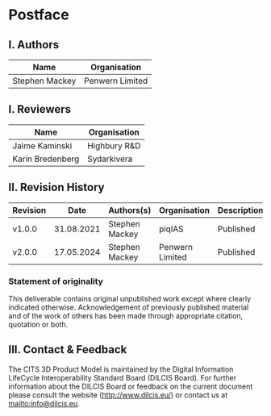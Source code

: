 # Postface

## I. Authors

| Name                      | Organisation                      |
| ------------------------- | --------------------------------- |
| Stephen Mackey            | Penwern Limited                   |

## I. Reviewers

| Name                      | Organisation                      |
| ------------------------- | --------------------------------- |
| Jaime Kaminski            | Highbury R&D                      |
| Karin Bredenberg          | Sydarkivera                       |

## II. Revision History

| Revision | Date       | Authors(s)     | Organisation | Description |
| ---------| ---------- | ---------------| ------------ | ----------- |
| v1.0.0   | 31.08.2021 | Stephen Mackey | piqlAS       | Published   |
| v2.0.0   | 17.05.2024 | Stephen Mackey | Penwern Limited | Published   |

### Statement of originality

This deliverable contains original unpublished work except where clearly indicated otherwise. Acknowledgement of previously published material and of the work of others has been made through appropriate citation, quotation or both.

## III. Contact & Feedback

The CITS 3D Product Model is maintained by the Digital Information LifeCycle
Interoperability Standard Board (DILCIS Board). For further information about the DILCIS Board or feedback
on the current document please consult the website (<http://www.dilcis.eu/>) or contact us at
<mailto:info@dilcis.eu>.

